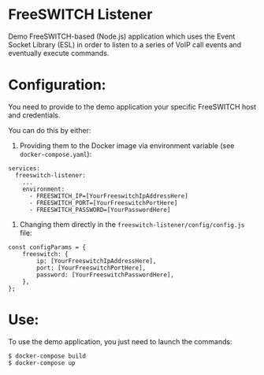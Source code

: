 FreeSWITCH Listener
===================

Demo FreeSWITCH-based (Node.js) application which uses the Event Socket Library (ESL) in order to listen to a series of VoIP call events and eventually execute commands.


Configuration:
==============
You need to provide to the demo application your specific FreeSWITCH host and credentials.

You can do this by either:
1. Providing them to the Docker image via environment variable (see `docker-compose.yaml`):
```
services:
  freeswitch-listener:
    ...
    environment:
      - FREESWITCH_IP=[YourFreeswitchIpAddressHere]
      - FREESWITCH_PORT=[YourFreeswitchPortHere]
      - FREESWITCH_PASSWORD=[YourPasswordHere]
```

1. Changing them directly in the `freeswitch-listener/config/config.js` file:
```
const configParams = {
	freeswitch: {
		ip: [YourFreeswitchIpAddressHere],
		port: [YourFreeswitchPortHere],
		password: [YourFreeswitchPasswordHere],
	},
};
```


Use:
====

To use the demo application, you just need to launch the commands:

```
$ docker-compose build
$ docker-compose up
```
